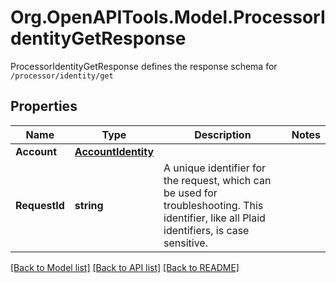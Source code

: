 # Org.OpenAPITools.Model.ProcessorIdentityGetResponse
ProcessorIdentityGetResponse defines the response schema for `/processor/identity/get`

## Properties

Name | Type | Description | Notes
------------ | ------------- | ------------- | -------------
**Account** | [**AccountIdentity**](AccountIdentity.md) |  | 
**RequestId** | **string** | A unique identifier for the request, which can be used for troubleshooting. This identifier, like all Plaid identifiers, is case sensitive. | 

[[Back to Model list]](../README.md#documentation-for-models) [[Back to API list]](../README.md#documentation-for-api-endpoints) [[Back to README]](../README.md)

